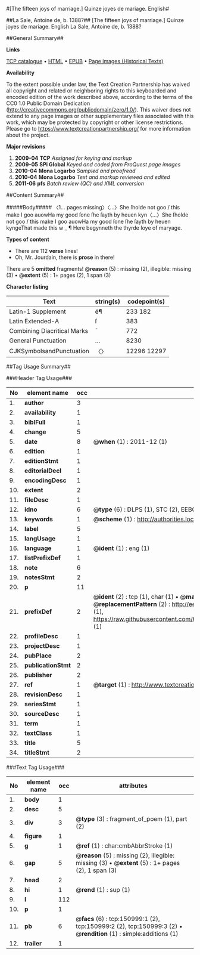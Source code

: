 #[The fifteen joys of marriage.] Quinze joyes de mariage. English#

##La Sale, Antoine de, b. 1388?##
[The fifteen joys of marriage.]
Quinze joyes de mariage. English
La Sale, Antoine de, b. 1388?

##General Summary##

**Links**

[TCP catalogue](http://www.ota.ox.ac.uk/tcp/)  • 
[HTML](http://tei.it.ox.ac.uk/tcp/Texts-HTML/free/A72/A72515.html)  • 
[EPUB](http://tei.it.ox.ac.uk/tcp/Texts-EPUB/free/A72/A72515.epub) • 
[Page images (Historical Texts)](https://historicaltexts.jisc.ac.uk/eebo-99898908e)

**Availability**

To the extent possible under law, the Text Creation Partnership has waived all copyright and related or neighboring rights to this keyboarded and encoded edition of the work described above, according to the terms of the CC0 1.0 Public Domain Dedication (http://creativecommons.org/publicdomain/zero/1.0/). This waiver does not extend to any page images or other supplementary files associated with this work, which may be protected by copyright or other license restrictions. Please go to https://www.textcreationpartnership.org/ for more information about the project.

**Major revisions**

1. __2009-04__ __TCP__ *Assigned for keying and markup*
1. __2009-05__ __SPi Global__ *Keyed and coded from ProQuest page images*
1. __2010-04__ __Mona Logarbo__ *Sampled and proofread*
1. __2010-04__ __Mona Logarbo__ *Text and markup reviewed and edited*
1. __2011-06__ __pfs__ *Batch review (QC) and XML conversion*

##Content Summary##

#####Body#####
〈1… pages missing〉〈…〉She ſholde not goo / this make I goo auowHa my good ſone ſhe ſayth by heuen kyn〈…〉She ſholde not goo / this make I goo auowHa my good ſone ſhe ſayth by heuen kyngeThat made this w
    _ ¶ Here begynneth the thyrde Ioye of maryage.

**Types of content**

  * There are 112 **verse** lines!
  * Oh, Mr. Jourdain, there is **prose** in there!

There are 5 **omitted** fragments! 
 @__reason__ (5) : missing (2), illegible: missing (3)  •  @__extent__ (5) : 1+ pages (2), 1 span (3)

**Character listing**


|Text|string(s)|codepoint(s)|
|---|---|---|
|Latin-1 Supplement|é¶|233 182|
|Latin Extended-A|ſ|383|
|Combining             Diacritical Marks|̄|772|
|General Punctuation|…|8230|
|CJKSymbolsandPunctuation|〈〉|12296 12297|

##Tag Usage Summary##

###Header Tag Usage###

|No|element name|occ|attributes|
|---|---|---|---|
|1.|__author__|3||
|2.|__availability__|1||
|3.|__biblFull__|1||
|4.|__change__|5||
|5.|__date__|8| @__when__ (1) : 2011-12 (1)|
|6.|__edition__|1||
|7.|__editionStmt__|1||
|8.|__editorialDecl__|1||
|9.|__encodingDesc__|1||
|10.|__extent__|2||
|11.|__fileDesc__|1||
|12.|__idno__|6| @__type__ (6) : DLPS (1), STC (2), EEBO-CITATION (1), PROQUEST (1), VID (1)|
|13.|__keywords__|1| @__scheme__ (1) : http://authorities.loc.gov/ (1)|
|14.|__label__|5||
|15.|__langUsage__|1||
|16.|__language__|1| @__ident__ (1) : eng (1)|
|17.|__listPrefixDef__|1||
|18.|__note__|6||
|19.|__notesStmt__|2||
|20.|__p__|11||
|21.|__prefixDef__|2| @__ident__ (2) : tcp (1), char (1)  •  @__matchPattern__ (2) : ([0-9\-]+):([0-9IVX]+) (1), (.+) (1)  •  @__replacementPattern__ (2) : http://eebo.chadwyck.com/downloadtiff?vid=$1&page=$2 (1), https://raw.githubusercontent.com/textcreationpartnership/Texts/master/tcpchars.xml#$1 (1)|
|22.|__profileDesc__|1||
|23.|__projectDesc__|1||
|24.|__pubPlace__|2||
|25.|__publicationStmt__|2||
|26.|__publisher__|2||
|27.|__ref__|1| @__target__ (1) : http://www.textcreationpartnership.org/docs/. (1)|
|28.|__revisionDesc__|1||
|29.|__seriesStmt__|1||
|30.|__sourceDesc__|1||
|31.|__term__|1||
|32.|__textClass__|1||
|33.|__title__|5||
|34.|__titleStmt__|2||


###Text Tag Usage###

|No|element name|occ|attributes|
|---|---|---|---|
|1.|__body__|1||
|2.|__desc__|5||
|3.|__div__|3| @__type__ (3) : fragment_of_poem (1), part (2)|
|4.|__figure__|1||
|5.|__g__|1| @__ref__ (1) : char:cmbAbbrStroke (1)|
|6.|__gap__|5| @__reason__ (5) : missing (2), illegible: missing (3)  •  @__extent__ (5) : 1+ pages (2), 1 span (3)|
|7.|__head__|2||
|8.|__hi__|1| @__rend__ (1) : sup (1)|
|9.|__l__|112||
|10.|__p__|1||
|11.|__pb__|6| @__facs__ (6) : tcp:150999:1 (2), tcp:150999:2 (2), tcp:150999:3 (2)  •  @__rendition__ (1) : simple:additions (1)|
|12.|__trailer__|1||
